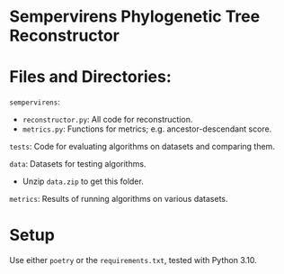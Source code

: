Sempervirens Phylogenetic Tree Reconstructor
===

# Files and Directories:
`sempervirens`:
* `reconstructor.py`: All code for reconstruction.
* `metrics.py`: Functions for metrics; e.g. ancestor-descendant score.

`tests`: Code for evaluating algorithms on datasets and comparing them. 

`data`: Datasets for testing algorithms.
* Unzip `data.zip` to get this folder.

`metrics`: Results of running algorithms on various datasets.

# Setup

Use either `poetry` or the `requirements.txt`, tested with Python 3.10.
